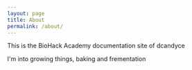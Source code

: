 ```yaml
---
layout: page
title: About
permalink: /about/
---
```


This is the BioHack Academy documentation site of dcandyce

I'm into growing things, baking and frementation
